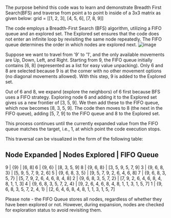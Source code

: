 The purpose behind this code was to learn and demonstrate Breadth First Search(BFS) and traverse from point a to point b inside of a 3x3 matrix as given below:
grid = [[1, 2, 3], 
        [4, 5, 6], 
        [7, 8, 9]]

The code employs a Breadth-First Search (BFS) algorithm, utilizing a FIFO queue and an explored set. The Explored set ensures that the code does not enter an infinite loop by revisiting the same node repeatedly. The FIFO queue determines the order in which nodes are explored next.
![image](https://github.com/user-attachments/assets/3224bc5a-de07-4965-9820-5fe791633757)

Suppose we want to travel from '9' to '1', and the only available movements are Up, Down, Left, and Right. Starting from 9, the FIFO queue initially contains [6, 8] (represented as a list for easy value unpacking). Only 6 and 8 are selected because 9 is at the corner with no other movement options (no diagonal movements allowed). With this step, 9 is added to the Explored set.

Out of 6 and 8, we expand (explore the neighbors) of 6 first because BFS uses a FIFO strategy. Exploring node 6 and adding it to the Explored set gives us a new frontier of [3, 5, 9]. We then add these to the FIFO queue, which now becomes [8, 3, 5, 9]. The code then moves to 8 (the next in the FIFO queue), adding [5, 7, 9] to the FIFO queue and 8 to the Explored set.

This process continues until the currently expanded value from the FIFO queue matches the target, i.e., 1, at which point the code execution stops.

This traversal can be visualized in the form of the following table:

Node Expanded | Nodes Explored              | FIFO Queue
-----------------------------------------------------------
9             | {9}                         | [6, 8]
6             | {9, 6}                      | [8, 3, 5, 9]
8             | {9, 6, 8}                   | [3, 5, 9, 5, 7, 9]
3             | {9, 6, 8, 3}                | [5, 9, 5, 7, 9, 2, 6]
5             | {9, 6, 8, 3, 5}             | [9, 5, 7, 9, 2, 6, 4, 6, 8]
7             | {9, 6, 8, 3, 5, 7}          | [5, 7, 9, 2, 6, 4, 6, 8, 4, 8]
2             | {9, 6, 8, 3, 5, 7, 2}       | [7, 9, 2, 6, 4, 6, 8, 4, 8, 1, 1, 3]
4             | {9, 6, 8, 3, 5, 7, 2, 4}    | [9, 2, 6, 4, 6, 8, 4, 8, 1, 1, 3, 1, 5, 7]
1             | {9, 6, 8, 3, 5, 7, 2, 4, 1} | [2, 6, 4, 6, 8, 4, 8, 1, 1, 3, 1, 5, 7]

Please note - the FIFO Queue stores all nodes, regardless of whether they have been explored or not. However, during expansion, nodes are checked for exploration status to avoid revisiting them.
